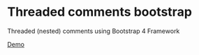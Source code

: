 # Threaded comments bootstrap
Threaded (nested) comments using Bootstrap 4 Framework

[Demo](http://htmlpreview.github.io/?https://github.com/ZsharE/threaded-comments-bootstrap/blob/master/index.html)

